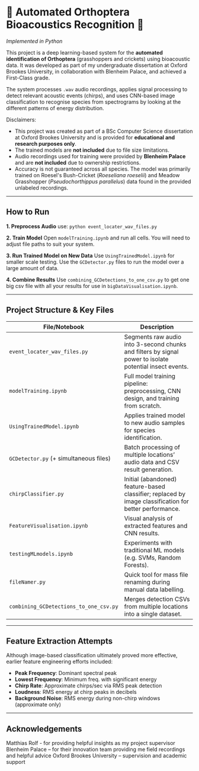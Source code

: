 # 🦗 Automated Orthoptera Bioacoustics Recognition 🦗
*Implemented in Python*

This project is a deep learning-based system for the **automated identification of Orthoptera** (grasshoppers and crickets) using bioacoustic data. It was developed as part of my undergraduate dissertation at Oxford Brookes University, in collaboration with Blenheim Palace, and achieved a First-Class grade.

The system processes `.wav` audio recordings, applies signal processing to detect relevant acoustic events (chirps), and uses CNN-based image classification to recognise species from spectrograms by looking at the different patterns of energy distribution.

Disclaimers:
- This project was created as part of a BSc Computer Science dissertation at Oxford Brookes University and is provided for **educational and research purposes only**.
- The trained models are **not included** due to file size limitations.
- Audio recordings used for training were provided by **Blenheim Palace** and are **not included** due to ownership restrictions.
- Accuracy is not guaranteed across all species. The model was primarily trained on Roesel's Bush-Cricket (*Roeseliana roeselii*) and Meadow Grasshopper (*Pseudochorthippus parallelus*) data found in the provided unlabeled recordings.

---

## How to Run

**1. Preprocess Audio**
use: `python event_locater_wav_files.py`

**2. Train Model**
Open `modelTraining.ipynb` and run all cells. You will need to adjust file paths to suit your system.

**3. Run Trained Model on New Data**
Use `UsingTrainedModel.ipynb` for smaller scale testing. Use the `GCDetector.py` files to run the model over a large amount of data.

**4. Combine Results**
Use `combining_GCDetections_to_one_csv.py` to get one big csv file with all your results for use in `bigDataVisualisation.ipynb`.

---

## Project Structure & Key Files

| File/Notebook                         | Description |
|--------------------------------------|-------------|
| `event_locater_wav_files.py`         | Segments raw audio into 3-second chunks and filters by signal power to isolate potential insect events. |
| `modelTraining.ipynb`                | Full model training pipeline: preprocessing, CNN design, and training from scratch. |
| `UsingTrainedModel.ipynb`            | Applies trained model to new audio samples for species identification. |
| `GCDetector.py` (+ simultaneous files) | Batch processing of multiple locations’ audio data and CSV result generation. |
| `chirpClassifier.py`                 | Initial (abandoned) feature-based classifier; replaced by image classification for better performance. |
| `FeatureVisualisation.ipynb`        | Visual analysis of extracted features and CNN results. |
| `testingMLmodels.ipynb`             | Experiments with traditional ML models (e.g. SVMs, Random Forests). |
| `fileNamer.py`                      | Quick tool for mass file renaming during manual data labelling. |
| `combining_GCDetections_to_one_csv.py` | Merges detection CSVs from multiple locations into a single dataset. |

---

## Feature Extraction Attempts

Although image-based classification ultimately proved more effective, earlier feature engineering efforts included:
- **Peak Frequency**: Dominant spectral peak
- **Lowest Frequency**: Minimum freq. with significant energy
- **Chirp Rate**: Approximate chirps/sec via RMS peak detection
- **Loudness**: RMS energy at chirp peaks in decibels
- **Background Noise**: RMS energy during non-chirp windows (approximate only)

---

## Acknowledgements

Matthias Rolf - for providing helpful insights as my project supervisor
Blenheim Palace – for their innovation team providing me field recordings and helpful advice
Oxford Brookes University –  supervision and academic support
